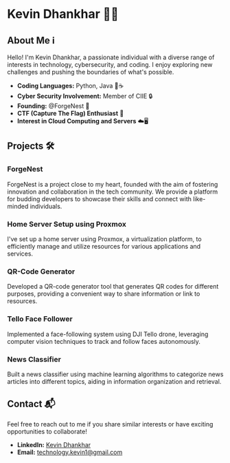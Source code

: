 # Kevin Dhankhar 👨‍💻

## About Me ℹ️
Hello! I'm Kevin Dhankhar, a passionate individual with a diverse range of interests in technology, cybersecurity, and coding. I enjoy exploring new challenges and pushing the boundaries of what's possible.

- **Coding Languages:** Python, Java 🐍☕
- **Cyber Security Involvement:** Member of CIIE 🔒
- **Founding:** @ForgeNest 🚀
- **CTF (Capture The Flag) Enthusiast** 🚩
- **Interest in Cloud Computing and Servers** ☁️🖥️

## Projects 🛠️

### ForgeNest
ForgeNest is a project close to my heart, founded with the aim of fostering innovation and collaboration in the tech community. We provide a platform for budding developers to showcase their skills and connect with like-minded individuals.

### Home Server Setup using Proxmox
I've set up a home server using Proxmox, a virtualization platform, to efficiently manage and utilize resources for various applications and services.

### QR-Code Generator
Developed a QR-code generator tool that generates QR codes for different purposes, providing a convenient way to share information or link to resources.

### Tello Face Follower
Implemented a face-following system using DJI Tello drone, leveraging computer vision techniques to track and follow faces autonomously.

### News Classifier
Built a news classifier using machine learning algorithms to categorize news articles into different topics, aiding in information organization and retrieval.

## Contact 📬
Feel free to reach out to me if you share similar interests or have exciting opportunities to collaborate!

- **LinkedIn:** [Kevin Dhankhar](https://www.linkedin.com/in/kevin-dhankhar-5126a2245/) 
- **Email:** technology.kevin1@gmail.com
